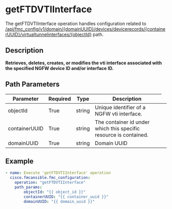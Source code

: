 # getFTDVTIInterface

The getFTDVTIInterface operation handles configuration related to [/api/fmc_config/v1/domain/{domainUUID}/devices/devicerecords/{containerUUID}/virtualtunnelinterfaces/{objectId}](/paths//api/fmc_config/v1/domain/{domain_uuid}/devices/devicerecords/{container_uuid}/virtualtunnelinterfaces/{object_id}.md) path.&nbsp;
## Description
**Retrieves, deletes, creates, or modifies the vti interface associated with the specified NGFW device ID and/or interface ID.**

## Path Parameters
| Parameter | Required | Type | Description |
| --------- | -------- | ---- | ----------- |
| objectId | True | string <td colspan=3> Unique identifier of a NGFW vti interface. |
| containerUUID | True | string <td colspan=3> The container id under which this specific resource is contained. |
| domainUUID | True | string <td colspan=3> Domain UUID |

## Example
```yaml
- name: Execute 'getFTDVTIInterface' operation
  cisco.fmcansible.fmc_configuration:
    operation: "getFTDVTIInterface"
    path_params:
        objectId: "{{ object_id }}"
        containerUUID: "{{ container_uuid }}"
        domainUUID: "{{ domain_uuid }}"

```
